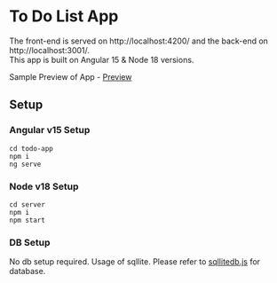 # To Do List App
The front-end is served on http://localhost:4200/ and the back-end on http://localhost:3001/.<br />
This app is built on Angular 15 & Node 18 versions.

Sample Preview of App - [Preview](App%20Preview.png)

## Setup 
### Angular v15 Setup 

```
cd todo-app 
npm i
ng serve
```

### Node v18 Setup 

```
cd server
npm i
npm start
```

### DB Setup

No db setup required. Usage of sqllite.
Please refer to [sqllitedb.js](server/sqllitedb.js) for database.
